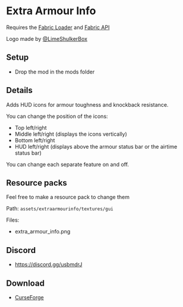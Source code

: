 # Extra Armour Info

Requires the [Fabric Loader](https://fabricmc.net/use/) and [Fabric API](https://www.curseforge.com/minecraft/mc-mods/fabric-api)

Logo made by [@LimeShulkerBox](https://www.curseforge.com/members/limeshulkerbox/projects)

## Setup

- Drop the mod in the mods folder

## Details

Adds HUD icons for armour toughness and knockback resistance.

You can change the position of the icons:

- Top left/right
- Middle left/right (displays the icons vertically)
- Bottom left/right
- HUD left/right (displays above the armour status bar or the airtime status bar)

You can change each separate feature on and off.

## Resource packs

Feel free to make a resource pack to change them

Path: `assets/extraarmourinfo/textures/gui`

Files:

- extra\_armour\_info.png

## Discord

- https://discord.gg/usbmdrJ

## Download

- [CurseForge](https://www.curseforge.com/minecraft/mc-mods/extra-armour-info)
